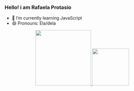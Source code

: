 ### Hello! i am Rafaela Protasio

- 🌱 I’m currently learning JavaScript 
- 😄 Pronouns: Ela/dela


<div align="center">
  <a href="https://github.com/rafa-protasio">
  <img height="180em" src="https://github-readme-stats.vercel.app/api?username=rafa-protasio&show_icons=true&theme=dracula&include_all_commits=true&count_private=true"/>
  <img height="120em" src="https://github-readme-stats.vercel.app/api/top-langs/?username=rafa-protasio&layout=compact&langs_count=7&theme=dracula"/>
</div>
  
